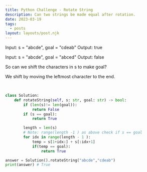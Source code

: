 ```yaml
---
title: Python Challenge - Rotate String
description: Can two strings be made equal after rotation.
date: 2023-03-19
tags:
  - posts
layout: layouts/post.njk
---
```


Input: s = "abcde", goal = "cdeab"
Output: true

Input: s = "abcde", goal = "abced"
Output: false

So can we shift the characters in s to make goal?

We shift by moving the leftmost character to the end.

<br/>

```python
class Solution:
    def rotateString(self, s: str, goal: str) -> bool:
        if (len(s)!= len(goal)):
            return False
        if (s == goal):
            return True

        length = len(s)
        # Note: range(length -1 ) as above check if s == goal
        for idx in range(length - 1 ):
            temp = s[1+idx:] + s[:idx+1]
            if(temp == goal):
                return True

answer = Solution().rotateString("abcde","cdeab")
print(answer) # True
```

<br/>
<br/>
